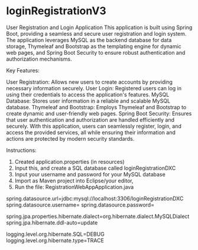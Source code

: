 # loginRegistrationV3

User Registration and Login Application This application is built using Spring Boot, providing a seamless and secure user registration and login system. The application leverages MySQL as the backend database for data storage, Thymeleaf and Bootstrap as the templating engine for dynamic web pages, and Spring Boot Security to ensure robust authentication and authorization mechanisms.

Key Features:

User Registration: Allows new users to create accounts by providing necessary information securely. 
User Login: Registered users can log in using their credentials to access the application's features. 
MySQL Database: Stores user information in a reliable and scalable MySQL database. 
Thymeleaf and Bootstrap: Employs Thymeleaf and Bootstrap to create dynamic and user-friendly web pages.
Spring Boot Security: Ensures that user authentication and authorization are handled efficiently and securely. With this application, users can seamlessly register, login, and access the provided services, all while ensuring their information and actions are protected by modern security standards.

Instructions:
1. Created application.properties (in resources)
2. Input this, and create a SQL database called loginRegistrationDXC
3. Input your username and password for your MySQL database
4. Import as Maven project into Eclipse/your editor,
5. Run the file: RegistrationWebAppApplication.java


spring.datasource.url=jdbc:mysql://localhost:3306/loginRegistrationDXC
spring.datasource.username=
spring.datasource.password=

spring.jpa.properties.hibernate.dialect=org.hibernate.dialect.MySQLDialect
spring.jpa.hibernate.ddl-auto=update

logging.level.org.hibernate.SQL=DEBUG
logging.level.org.hibernate.type=TRACE
